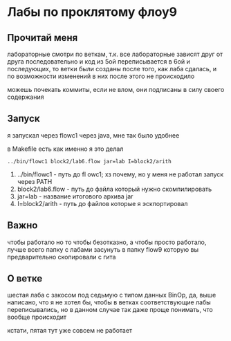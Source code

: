 # Лабы по проклятому флоу9

## Прочитай меня
лабораторные смотри по веткам, т.к. все лабораторные зависят друг от друга последовательно 
и код из 5ой переписывается в 6ой и последующих, то ветки были созданы после того, как лаба сдалась, и по возможности изменений в них после этого не происходило

можешь почекать коммиты, если не влом, они подписаны в силу своего содержания

## Запуск
я запускал через flowc1 через java, мне так было удобнее 

в Makefile есть как именно я это делал
```
../bin/flowc1 block2/lab6.flow jar=lab I=block2/arith
```

1. ../bin/flowc1 - путь до fl owc1; хз почему, но у меня не работал запуск через PATH
2. block2/lab6.flow - путь до файла который нужно скомпилировать
3. jar=lab - название итогового архива jar
4. I=block2/arith - путь до файлов которые я эскпортировал

## Важно
чтобы работало но то чтобы безотказно, а чтобы просто работало, лучше всего папку с лабами засунуть в папку flow9 которую вы предварительно скопировали с гита 

## О ветке
шестая лаба с закосом под седьмую с типом данных BinOp, да, выше написано, что я не хотел бы, чтобы в ветках
соответствующие лабы переписывались, но в данном случае так даже проще понимать, что вообще происходит

кстати, пятая тут уже совсем не работает